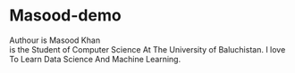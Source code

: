 # Masood-demo
Authour is Masood Khan
<br>
is the Student of Computer Science At The University of Baluchistan.
I love To Learn Data Science And Machine Learning.
